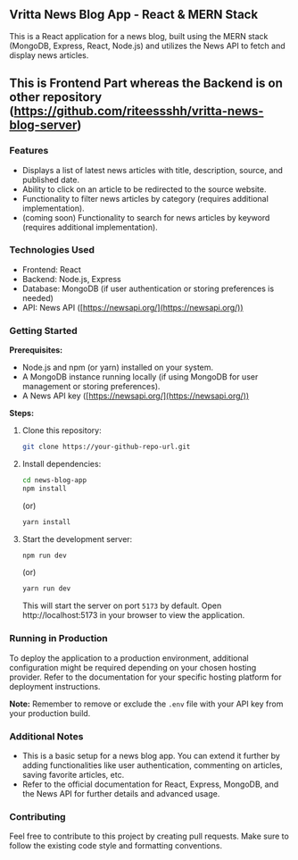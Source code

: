 ## Vritta News Blog App - React & MERN Stack

This is a React application for a news blog, built using the MERN stack (MongoDB, Express, React, Node.js) and utilizes the News API to fetch and display news articles.

## This is Frontend Part whereas the Backend is on other repository (https://github.com/riteessshh/vritta-news-blog-server)

### Features

- Displays a list of latest news articles with title, description, source, and published date.
- Ability to click on an article to be redirected to the source website.
- Functionality to filter news articles by category (requires additional implementation).
- (coming soon) Functionality to search for news articles by keyword (requires additional implementation).

### Technologies Used

- Frontend: React
- Backend: Node.js, Express
- Database: MongoDB (if user authentication or storing preferences is needed)
- API: News API ([https://newsapi.org/](https://newsapi.org/))

### Getting Started

**Prerequisites:**

- Node.js and npm (or yarn) installed on your system.
- A MongoDB instance running locally (if using MongoDB for user management or storing preferences).
- A News API key ([https://newsapi.org/](https://newsapi.org/))

**Steps:**

1. Clone this repository:

   ```bash
   git clone https://your-github-repo-url.git
   ```

2. Install dependencies:

   ```bash
   cd news-blog-app
   npm install
   ```

   (or)

   ```bash
   yarn install
   ```

3. Start the development server:

   ```bash
   npm run dev
   ```

   (or)

   ```bash
   yarn run dev
   ```

   This will start the server on port `5173` by default. Open http://localhost:5173 in your browser to view the application.

### Running in Production

To deploy the application to a production environment, additional configuration might be required depending on your chosen hosting provider. Refer to the documentation for your specific hosting platform for deployment instructions.

**Note:** Remember to remove or exclude the `.env` file with your API key from your production build.

### Additional Notes

- This is a basic setup for a news blog app. You can extend it further by adding functionalities like user authentication, commenting on articles, saving favorite articles, etc.
- Refer to the official documentation for React, Express, MongoDB, and the News API for further details and advanced usage.

### Contributing

Feel free to contribute to this project by creating pull requests. Make sure to follow the existing code style and formatting conventions.
